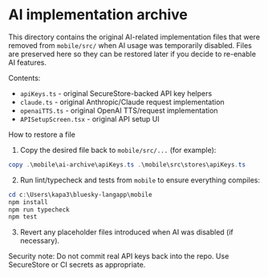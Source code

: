 # AI implementation archive

This directory contains the original AI-related implementation files that were removed
from `mobile/src/` when AI usage was temporarily disabled. Files are preserved here so
they can be restored later if you decide to re-enable AI features.

Contents:
- `apiKeys.ts` - original SecureStore-backed API key helpers
- `claude.ts` - original Anthropic/Claude request implementation
- `openaiTTS.ts` - original OpenAI TTS/request implementation
- `APISetupScreen.tsx` - original API setup UI

How to restore a file

1. Copy the desired file back to `mobile/src/...` (for example):

```powershell
copy .\mobile\ai-archive\apiKeys.ts .\mobile\src\stores\apiKeys.ts
```

2. Run lint/typecheck and tests from `mobile` to ensure everything compiles:

```powershell
cd c:\Users\kapa3\bluesky-langapp\mobile
npm install
npm run typecheck
npm test
```

3. Revert any placeholder files introduced when AI was disabled (if necessary).

Security note: Do not commit real API keys back into the repo. Use SecureStore or CI secrets as appropriate.

